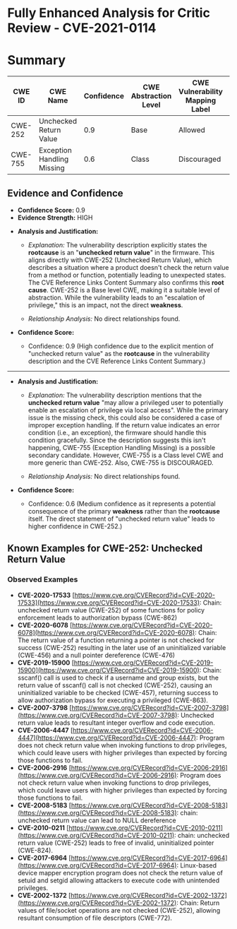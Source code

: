 # Fully Enhanced Analysis for Critic Review - CVE-2021-0114

# Summary
| CWE ID  | CWE Name  | Confidence | CWE Abstraction Level | CWE Vulnerability Mapping Label | CWE-Vulnerability Mapping Notes |
|---|---|---|---|---|---|
| CWE-252 | Unchecked Return Value | 0.9 | Base  | Allowed | Primary CWE |
| CWE-755 | Exception Handling Missing | 0.6 | Class | Discouraged | Secondary Candidate |

## Evidence and Confidence

*   **Confidence Score:** 0.9
*   **Evidence Strength:** HIGH

- **Analysis and Justification:**  
  - *Explanation:* The vulnerability description explicitly states the **rootcause** is an "**unchecked return value**" in the firmware. This aligns directly with CWE-252 (Unchecked Return Value), which describes a situation where a product doesn't check the return value from a method or function, potentially leading to unexpected states. The CVE Reference Links Content Summary also confirms this **root cause**. CWE-252 is a Base level CWE, making it a suitable level of abstraction. While the vulnerability leads to an "escalation of privilege," this is an impact, not the direct **weakness**.
  
  - *Relationship Analysis:* No direct relationships found.

- **Confidence Score:**  
  - Confidence: 0.9 (High confidence due to the explicit mention of "unchecked return value" as the **rootcause** in the vulnerability description and the CVE Reference Links Content Summary.)

---

- **Analysis and Justification:**  
  - *Explanation:* The vulnerability description mentions that the **unchecked return value** "may allow a privileged user to potentially enable an escalation of privilege via local access". While the primary issue is the missing check, this could also be considered a case of improper exception handling. If the return value indicates an error condition (i.e., an exception), the firmware should handle this condition gracefully. Since the description suggests this isn't happening, CWE-755 (Exception Handling Missing) is a possible secondary candidate. However, CWE-755 is a Class level CWE and more generic than CWE-252. Also, CWE-755 is DISCOURAGED.
  
  - *Relationship Analysis:* No direct relationships found.

- **Confidence Score:**  
  - Confidence: 0.6 (Medium confidence as it represents a potential consequence of the primary **weakness** rather than the **rootcause** itself. The direct statement of "unchecked return value" leads to higher confidence in CWE-252.)



## Known Examples for CWE-252: Unchecked Return Value
### Observed Examples
- **CVE-2020-17533** [https://www.cve.org/CVERecord?id=CVE-2020-17533](https://www.cve.org/CVERecord?id=CVE-2020-17533): Chain: unchecked return value (CWE-252) of some functions for policy enforcement leads to authorization bypass (CWE-862)
- **CVE-2020-6078** [https://www.cve.org/CVERecord?id=CVE-2020-6078](https://www.cve.org/CVERecord?id=CVE-2020-6078): Chain: The return value of a function returning a pointer is not checked for success (CWE-252) resulting in the later use of an uninitialized variable (CWE-456) and a null pointer dereference (CWE-476)
- **CVE-2019-15900** [https://www.cve.org/CVERecord?id=CVE-2019-15900](https://www.cve.org/CVERecord?id=CVE-2019-15900): Chain: sscanf() call is used to check if a username and group exists, but the return value of sscanf() call is not checked (CWE-252), causing an uninitialized variable to be checked (CWE-457), returning success to allow authorization bypass for executing a privileged (CWE-863).
- **CVE-2007-3798** [https://www.cve.org/CVERecord?id=CVE-2007-3798](https://www.cve.org/CVERecord?id=CVE-2007-3798): Unchecked return value leads to resultant integer overflow and code execution.
- **CVE-2006-4447** [https://www.cve.org/CVERecord?id=CVE-2006-4447](https://www.cve.org/CVERecord?id=CVE-2006-4447): Program does not check return value when invoking functions to drop privileges, which could leave users with higher privileges than expected by forcing those functions to fail.
- **CVE-2006-2916** [https://www.cve.org/CVERecord?id=CVE-2006-2916](https://www.cve.org/CVERecord?id=CVE-2006-2916): Program does not check return value when invoking functions to drop privileges, which could leave users with higher privileges than expected by forcing those functions to fail.
- **CVE-2008-5183** [https://www.cve.org/CVERecord?id=CVE-2008-5183](https://www.cve.org/CVERecord?id=CVE-2008-5183): chain: unchecked return value can lead to NULL dereference
- **CVE-2010-0211** [https://www.cve.org/CVERecord?id=CVE-2010-0211](https://www.cve.org/CVERecord?id=CVE-2010-0211): chain: unchecked return value (CWE-252) leads to free of invalid, uninitialized pointer (CWE-824).
- **CVE-2017-6964** [https://www.cve.org/CVERecord?id=CVE-2017-6964](https://www.cve.org/CVERecord?id=CVE-2017-6964): Linux-based device mapper encryption program does not check the return value of setuid and setgid allowing attackers to execute code with unintended privileges.
- **CVE-2002-1372** [https://www.cve.org/CVERecord?id=CVE-2002-1372](https://www.cve.org/CVERecord?id=CVE-2002-1372): Chain: Return values of file/socket operations are not checked (CWE-252), allowing resultant consumption of file descriptors (CWE-772).
